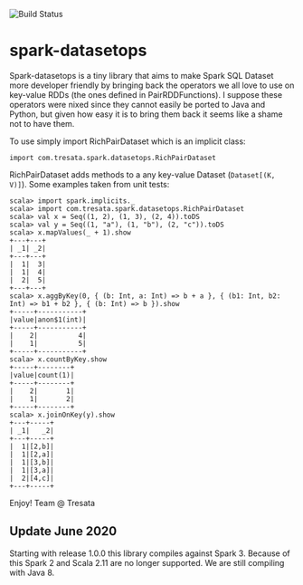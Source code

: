 ![Build Status](https://github.com/tresata/spark-datasetops/actions/workflows/ci.yml/badge.svg)

# spark-datasetops
Spark-datasetops is a tiny library that aims to make Spark SQL Dataset more developer friendly by bringing back the operators we all love to use on key-value RDDs (the ones defined in PairRDDFunctions). I suppose these operators were nixed since they cannot easily be ported to Java and Python, but given how easy it is to bring them back it seems like a shame not to have them.

To use simply import RichPairDataset which is an implicit class:
```
import com.tresata.spark.datasetops.RichPairDataset
```

RichPairDataset adds methods to a any key-value Dataset (```Dataset[(K, V)]```). Some examples taken from unit tests:
```
scala> import spark.implicits._
scala> import com.tresata.spark.datasetops.RichPairDataset
scala> val x = Seq((1, 2), (1, 3), (2, 4)).toDS
scala> val y = Seq((1, "a"), (1, "b"), (2, "c")).toDS
scala> x.mapValues(_ + 1).show
+---+---+
| _1| _2|
+---+---+
|  1|  3|
|  1|  4|
|  2|  5|
+---+---+
scala> x.aggByKey(0, { (b: Int, a: Int) => b + a }, { (b1: Int, b2: Int) => b1 + b2 }, { (b: Int) => b }).show
+-----+-----------+
|value|anon$1(int)|
+-----+-----------+
|    2|          4|
|    1|          5|
+-----+-----------+
scala> x.countByKey.show
+-----+--------+
|value|count(1)|
+-----+--------+
|    2|       1|
|    1|       2|
+-----+--------+
scala> x.joinOnKey(y).show
+---+-----+
| _1|   _2|
+---+-----+
|  1|[2,b]|
|  1|[2,a]|
|  1|[3,b]|
|  1|[3,a]|
|  2|[4,c]|
+---+-----+
```

Enjoy!
Team @ Tresata

## Update June 2020

Starting with release 1.0.0 this library compiles against Spark 3. Because of this Spark 2 and Scala 2.11 are no longer supported. We are still compiling with Java 8.
